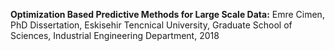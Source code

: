 **Optimization Based Predictive Methods for Large Scale Data:**
Emre Cimen, PhD Dissertation, Eskisehir Tencnical University, Graduate School of Sciences, Industrial Engineering Department, 2018

